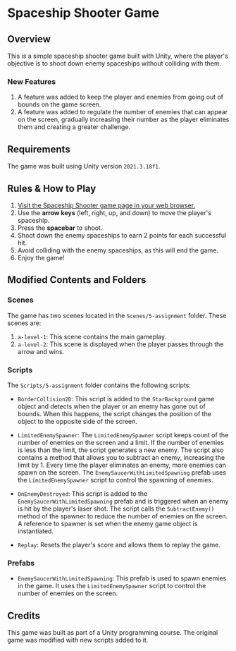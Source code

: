 # Spaceship Shooter Game

## Overview

This is a simple spaceship shooter game built with Unity, where the player's objective is to shoot down enemy spaceships without colliding with them.

### New Features

1. A feature was added to keep the player and enemies from going out of bounds on the game screen.
2. A feature was added to regulate the number of enemies that can appear on the screen, gradually increasing their number as the player eliminates them and creating a greater challenge.

## Requirements

The game was built using Unity version `2021.3.18f1`.

## Rules & How to Play

1. [Visit the Spaceship Shooter game page in your web browser.](https://adiy55.itch.io/spaceship-shooter-game)
2. Use the **arrow keys** (left, right, up, and down) to move the player's spaceship.
3. Press the **spacebar** to shoot.
4. Shoot down the enemy spaceships to earn 2 points for each successful hit.
5. Avoid colliding with the enemy spaceships, as this will end the game.
6. Enjoy the game!

## Modified Contents and Folders

### Scenes

The game has two scenes located in the `Scenes/5-assignment` folder. These scenes are:

1. `a-level-1`: This scene contains the main gameplay.
2. `a-level-2`: This scene is displayed when the player passes through the arrow and wins.

### Scripts

The `Scripts/5-assignment` folder contains the following scripts:

* `BorderCollision2D`: This script is added to the `StarBackground` game object and detects when the player or an enemy has gone out of bounds. When this happens, the script changes the position of the object to the opposite side of the screen.

* `LimitedEnemySpawner`: The `LimitedEnemySpawner` script keeps count of the number of enemies on the screen and a limit. If the number of enemies is less than the limit, the script generates a new enemy. The script also contains a method that allows you to subtract an enemy, increasing the limit by 1. Every time the player eliminates an enemy, more enemies can spawn on the screen.
The `EnemySaucerWithLimitedSpawning` prefab uses the `LimitedEnemySpawner` script to control the spawning of enemies.

* `OnEnemyDestroyed`: This script is added to the `EnemySaucerWithLimitedSpawning` prefab and is triggered when an enemy is hit by the player's laser shot. The script calls the `SubtractEnemy()` method of the spawner to reduce the number of enemies on the screen. A reference to spawner is set when the enemy game object is instantiated.

* `Replay`: Resets the player's score and allows them to replay the game.

### Prefabs

* `EnemySaucerWithLimitedSpawning`: This prefab is used to spawn enemies in the game. It uses the `LimitedEnemySpawner` script to control the number of enemies on the screen.

## Credits

This game was built as part of a Unity programming course. The original game was modified with new scripts added to it.
